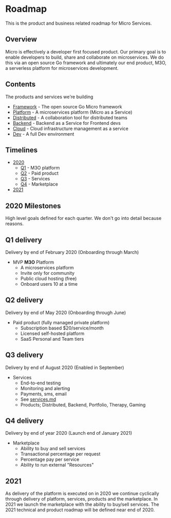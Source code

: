 # Roadmap

This is the product and business related roadmap for Micro Services.

## Overview

Micro is effectively a developer first focused product. Our primary goal is to enable developers 
to build, share and collaborate on microservices. We do this via an open source Go framework 
and ultimately our end product, M3O, a serverless platform for microservices development.

## Contents

The products and services we're building

- [Framework](framework.md) - The open source Go Micro framework
- [Platform](platform.md) - A microservices platform (Micro as a Service)
- [Distributed](distributed.md) - A collaboration tool for distributed teams
- [Backend](backend.md) - Backend as a Service for Frontend devs
- [Cloud](cloud.md) - Cloud infrastructure management as a service
- [Dev](dev.md) - A full Dev environment

## Timelines

- [2020](#2020-milestones)
  * [Q1](#q1-delivery) - M3O platform
  * [Q2](#q2-delivery) - Paid product
  * [Q3](#q3-delivery) - Services
  * [Q4](#q4-delivery) - Marketplace
- [2021](#2021)

## 2020 Milestones

High level goals defined for each quarter. We don't go into detail because reasons.

## Q1 delivery

Delivery by end of February 2020 (Onboarding through March)

- MVP **M3O** Platform
  * A microservices platform
  * Invite only for community
  * Public cloud hosting (free)
  * Onboard users 10 at a time

## Q2 delivery

Delivery by end of May 2020 (Onboarding through June)

- Paid product (fully managed private platform)
  * Subscription based $20/service/month
  * Licensed self-hosted platform
  * SaaS Personal and Team tiers

## Q3 delivery

Delivery by end of August 2020 (Enabled in September)

- Services
  * End-to-end testing
  * Monitoring and alerting
  * Payments, sms, email
  * See [services.md](https://github.com/micro/development/blob/master/design/services.md)
  * Products; Distributed, Backend, Portfolio, Therapy, Gaming

## Q4 delivery

Delivery by end of year 2020 (Launch end of January 2021)

- Marketplace
  * Ability to buy and sell services
  * Transactional percentage per request
  * Percentage pay per service
  * Ability to run external "Resources"

## 2021

As delivery of the platform is executed on in 2020 we continue cyclically through delivery of platform, services, products and the marketplace. 
In 2021 we launch the marketplace with the ability to buy/sell services. The 2021 technical and product roadmap will be defined near end of 2020.
